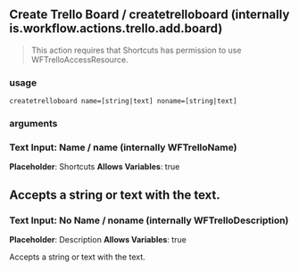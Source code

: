 
## Create Trello Board / createtrelloboard (internally is.workflow.actions.trello.add.board)


> This action requires that Shortcuts has permission to use WFTrelloAccessResource.

### usage
`createtrelloboard name=[string|text] noname=[string|text]`

### arguments
### Text Input: Name / name (internally WFTrelloName)
**Placeholder**: Shortcuts
**Allows Variables**: true


Accepts a string 
or text
with the text.
---
### Text Input: No Name / noname (internally WFTrelloDescription)
**Placeholder**: Description
**Allows Variables**: true


Accepts a string 
or text
with the text.
